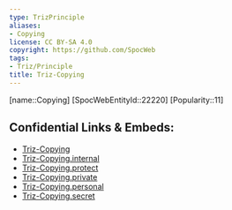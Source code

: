 ```yaml
---
type: TrizPrinciple
aliases:
- Copying
license: CC BY-SA 4.0
copyright: https://github.com/SpocWeb
tags: 
- Triz/Principle
title: Triz-Copying
---
```

[name::Copying]
[SpocWebEntityId::22220]
[Popularity::11]



## Confidential Links & Embeds: 
- [Triz-Copying](../../../../_public/tech/Triz/Principle/Triz-Copying.md) 
- [Triz-Copying.internal](../../../../_internal/tech/Triz/Principle/Triz-Copying.internal.md) 
- [Triz-Copying.protect](../../../../_protect/tech/Triz/Principle/Triz-Copying.protect.md) 
- [Triz-Copying.private](../../../../_private/tech/Triz/Principle/Triz-Copying.private.md) 
- [Triz-Copying.personal](../../../../_personal/tech/Triz/Principle/Triz-Copying.personal.md) 
- [Triz-Copying.secret](../../../../_secret/tech/Triz/Principle/Triz-Copying.secret.md) 
